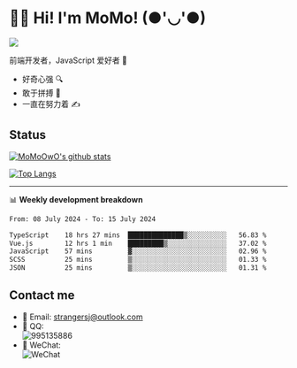 # 👨‍🎓 Hi! I'm MoMo! (●'◡'●)

[![](https://img.shields.io/badge/-@MoMoOwO-%23181717?style=flat-square&logo=github)](https://github.com/MoMoOwO)

前端开发者，JavaScript 爱好者 💖
- 好奇心强 🔍
- 敢于拼搏 💪
- 一直在努力着 ✍

## Status

[![MoMoOwO's github stats](https://github-readme-stats.vercel.app/api?username=MoMoOwO&show_icons=true&theme=tokyonight)](https://github.com/MoMoOwO)

[![Top Langs](https://github-readme-stats.vercel.app/api/top-langs/?username=MoMoOwO&layout=compact&theme=tokyonight)](https://github.com/MoMoOwO)

---

📊 **Weekly development breakdown**

<!--START_SECTION:waka-->

```txt
From: 08 July 2024 - To: 15 July 2024

TypeScript    18 hrs 27 mins  ██████████████▒░░░░░░░░░░   56.83 %
Vue.js        12 hrs 1 min    █████████▒░░░░░░░░░░░░░░░   37.02 %
JavaScript    57 mins         ▓░░░░░░░░░░░░░░░░░░░░░░░░   02.96 %
SCSS          25 mins         ▒░░░░░░░░░░░░░░░░░░░░░░░░   01.33 %
JSON          25 mins         ▒░░░░░░░░░░░░░░░░░░░░░░░░   01.31 %
```

<!--END_SECTION:waka-->

## Contact me

- 📧 Email: strangersj@outlook.com
- 🐧 QQ:  
  ![995135886](https://i.loli.net/2020/11/27/Yx6eDSQi34Va5IA.jpg)
- 💭 WeChat:  
  ![WeChat](https://i.loli.net/2020/11/27/wWX6uVoIQqig5KP.jpg)
  
